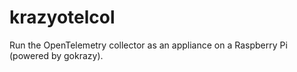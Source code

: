 # krazyotelcol
Run the OpenTelemetry collector as an appliance on a Raspberry Pi (powered by gokrazy).
